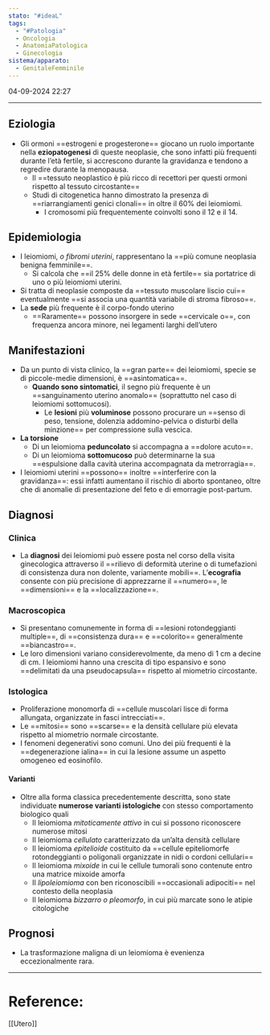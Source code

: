 ```yaml
---
stato: "#ideaL"
tags:
  - "#Patologia"
  - Oncologia
  - AnatomiaPatologica
  - Ginecologia
sistema/apparato:
  - GenitaleFemminile
---
```

04-09-2024 22:27

--- 


## Eziologia
- Gli ormoni ==estrogeni e progesterone== giocano un ruolo importante nella **eziopatogenesi** di queste neoplasie, che sono infatti più frequenti durante l’età fertile, si accrescono durante la gravidanza e tendono a regredire durante la menopausa.
	- Il ==tessuto neoplastico è più ricco di recettori per questi ormoni rispetto al tessuto circostante==
	- Studi di citogenetica hanno dimostrato la presenza di ==riarrangiamenti genici clonali== in oltre il 60% dei leiomiomi.
		- I cromosomi più frequentemente coinvolti sono il 12 e il 14.
## Epidemiologia
- I leiomiomi, *o fibromi uterini*, rappresentano la ==più comune neoplasia benigna femminile==.
	- Si calcola che ==il 25% delle donne in età fertile== sia portatrice di uno o più leiomiomi uterini. 
- Si tratta di neoplasie composte da ==tessuto muscolare liscio cui== eventualmente ==si associa una quantità variabile di stroma fibroso==. 
- La **sede** più frequente è il corpo-fondo uterino
	- ==Raramente== possono insorgere in sede ==cervicale o==, con frequenza ancora minore, nei legamenti larghi dell’utero
## Manifestazioni

- Da un punto di vista clinico, la ==gran parte== dei leiomiomi, specie se di piccole-medie dimensioni, è ==asintomatica==.
	- **Quando sono sintomatici**, il segno più frequente è un ==sanguinamento uterino anomalo== (soprattutto nel caso di leiomiomi sottomucosi). 
		- Le **lesioni** più **voluminose** possono procurare un ==senso di peso, tensione, dolenzia addomino-pelvica o disturbi della minzione== per compressione sulla vescica.
- **La torsione** 
	- Di un leiomioma **peduncolato** si accompagna a ==dolore acuto==. 
	- Di un leiomioma **sottomucoso** può determinarne la sua ==espulsione dalla cavità uterina accompagnata da metrorragia==.
- I leiomiomi uterini ==possono== inoltre ==interferire con la gravidanza==: essi infatti aumentano il rischio di aborto spontaneo, oltre che di anomalie di presentazione del feto e di emorragie post-partum.
## Diagnosi
### Clinica
- La **diagnosi** dei leiomiomi può essere posta nel corso della visita ginecologica attraverso il ==rilievo di deformità uterine o di tumefazioni di consistenza dura non dolente, variamente mobili==. L’**ecografia** consente con più precisione di apprezzarne il ==numero==, le ==dimensioni== e la ==localizzazione==.
### Macroscopica
- Si presentano comunemente in forma di ==lesioni rotondeggianti multiple==, di ==consistenza dura== e ==colorito== generalmente ==biancastro==. 
- Le loro dimensioni variano considerevolmente, da meno di 1 cm a decine di cm. I leiomiomi hanno una crescita di tipo espansivo e sono ==delimitati da una pseudocapsula== rispetto al miometrio circostante. 
### Istologica
- Proliferazione monomorfa di ==cellule muscolari lisce di forma allungata, organizzate in fasci intrecciati==.
- Le ==mitosi== sono ==scarse== e la densità cellulare più elevata rispetto al miometrio normale circostante.
- I fenomeni degenerativi sono comuni. Uno dei più frequenti è la ==degenerazione ialina== in cui la lesione assume un aspetto omogeneo ed eosinofilo.
#### Varianti
- Oltre alla forma classica precedentemente descritta, sono state individuate **numerose varianti istologiche** con stesso comportamento biologico quali 
	- Il leiomioma *mitoticamente attivo* in cui si possono riconoscere numerose mitosi
	- Il leiomioma *cellulato* caratterizzato da un’alta densità cellulare
	- Il leiomioma *epitelioide* costituito da ==cellule epiteliomorfe rotondeggianti o poligonali organizzate in nidi o cordoni cellulari==
	- Il leiomioma *mixoide* in cui le cellule tumorali sono contenute entro una matrice mixoide amorfa
	- Il *lipoleiomioma* con ben riconoscibili ==occasionali adipociti== nel contesto della neoplasia 
	- Il leiomioma *bizzarro o pleomorfo*, in cui più marcate sono le atipie citologiche 


## Prognosi
- La trasformazione maligna di un leiomioma è evenienza eccezionalmente rara.




--- 
# Reference:
[[Utero]]